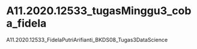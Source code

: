 # A11.2020.12533_tugasMinggu3_coba_fidela
A11.2020.12533_FidelaPutriArifianti_BKDS08_Tugas3DataScience
